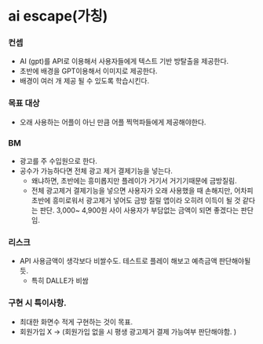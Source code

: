 # ai escape(가칭)

### 컨셉
- AI (gpt)를 API로 이용해서 사용자들에게 텍스트 기반 방탈출을 제공한다.
- 초반에 배경을 GPT이용해서 이미지로 제공한다.
- 배경이 여러 개 제공 될 수 있도록 학습시킨다.

### 목표 대상
- 오래 사용하는 어플이 아닌 만큼 어플 찍먹파들에게 제공해야한다.


### BM
- 광고를 주 수입원으로 한다.
- 공수가 가능하다면 전체 광고 제거 결제기능을 넣는다.
    - 왜냐하면, 초반에는 흥미롭지만 플레이가 거기서 거기기때문에 금방질림.
    - 전체 광고제거 결제기능을 넣으면 사용자가 오래 사용했을 때 손해지만,
        어차피 초반에 흥미로워서 광고제거 넣어도 금방 질릴 앱이라 오히려 이득이 될 것 같다는 판단. 3,000~ 4,900원 사이 사용자가 부담없는 금액이 되면 좋겠다는 판단임.

### 리스크
- API 사용금액이 생각보다 비쌀수도. 테스트로 플레이 해보고 예측금액 판단해야될듯.
    - 특히 DALLE가 비쌈

### 구현 시 특이사항.
- 최대한 화면수 적게 구현하는 것이 목표.
- 회원가입 X -> (회원가입 없을 시 평생 광고제거 결제 가능여부 판단해야함. )